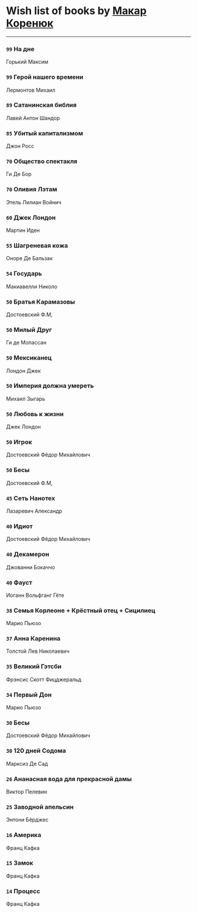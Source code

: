 # Wish list of books by [Макар Коренюк](http://vk.com/id126368737)
---

### `99` На дне
Горький Максим

### `99` Герой нашего времени
Лермонтов Михаил

### `89` Сатанинская библия
Лавей Антон Шандор

### `85` Убитый капитализмом
Джон Росс

### `70` Общество спектакля
Ги Де Бор

### `70` Оливия Лэтам
Этель Лилиан Войнич

### `60` Джек Лондон
Мартин Иден

### `55` Шагреневая кожа
Оноре Де Бальзак

### `54` Государь
Макиавелли Николо

### `50` Братья Карамазовы
Достоевский Ф.М,

### `50` Милый Друг
Ги де Мопассан

### `50` Мексиканец
Лондон Джек

### `50` Империя должна умереть
Михаил Зыгарь

### `50` Любовь к жизни
Джек Лондон

### `50` Игрок
Достоевский Фёдор Михайлович

### `50` Бесы
Достоевский Ф.М,

### `45` Сеть Нанотех
Лазаревич Александр

### `40` Идиот
Достоевский Фёдор Михайлович

### `40` Декамерон
Джованни Бокаччо

### `40` Фауст
Иоганн Вольфганг Гёте

### `38` Семья Корлеоне + Крёстный отец + Сицилиец
Марио Пьюзо

### `37` Анна Каренина
Толстой Лев Николаевич

### `35` Великий Гэтсби
Фрэнсис Скотт Фицджеральд

### `34` Первый Дон
Марио Пьюзо

### `30` Бесы
Достоевский Фёдор Михайлович

### `30` 120 дней Содома
Марксиз Де Сад

### `26` Ананасная вода для прекрасной дамы
Виктор Пелевин

### `25` Заводной апельсин
Энтони Бёрджес

### `16` Америка
Франц Кафка

### `15` Замок
Франц Кафка

### `14` Процесс
Франц Кафка

